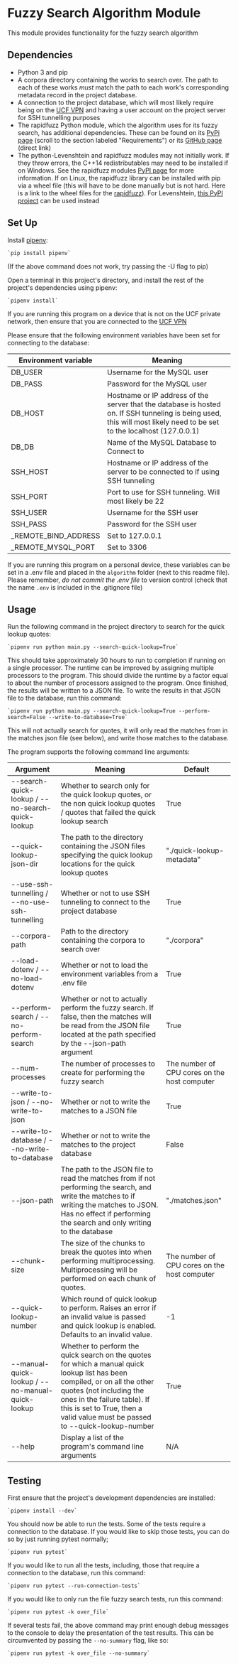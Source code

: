 # Fuzzy Search Algorithm Module
This module provides functionality for the fuzzy search algorithm

## Dependencies
- Python 3 and pip
- A corpora directory containing the works to search over.
The path to each of these works _must_ match the path to each work's
corresponding metadata record in the project database.
- A connection to the project database, which will most likely require
being on the [UCF VPN](https://ucf.service-now.com/ucfit?id=kb_article&sys_id=ff89f4764f45e200be64f0318110c763)
and having a user account on the project server for SSH tunnelling purposes
- The rapidfuzz Python module, which the algorithm uses for its fuzzy search, has additional dependencies. These can be found on its [PyPi page](https://pypi.org/project/rapidfuzz/) (scroll to the section labeled "Requirements") or its [GitHub page](https://github.com/maxbachmann/rapidfuzz#requirements) (direct link)
- The python-Levenshtein and rapidfuzz modules may not initially work. If they throw errors, the C++14 redistributables may need to be installed if on Windows. See the rapidfuzz modules [PyPI page](https://pypi.org/project/rapidfuzz/) for more information. If on Linux, the rapidfuzz library can be installed with pip via a wheel file (this will have to be done manually but is not hard. Here is a link to the wheel files for the [rapidfuzz](https://pypi.org/project/rapidfuzz/#modal-close)). For Levenshtein, [this PyPI project](https://pypi.org/project/python-Levenshtein-wheels/) can be used instead

## Set Up
Install [pipenv](https://pypi.org/project/pipenv/):

    `pip install pipenv`

(If the above command does not work, try passing the -U flag to pip)

Open a terminal in this project's directory, and install the rest
of the project's dependencies using pipenv:
    
    `pipenv install`

If you are running this program on a device that is not on the UCF
private network, then ensure that you are connected to the [UCF VPN](https://ucf.service-now.com/ucfit?id=kb_article&sys_id=ff89f4764f45e200be64f0318110c763)

Please ensure that the following environment variables have been set
for connecting to the database:

| Environment variable 	| Meaning                                                                                                                                                                	|
|----------------------	|------------------------------------------------------------------------------------------------------------------------------------------------------------------------	|
| DB_USER              	| Username for the MySQL user                                                                                                                                            	|
| DB_PASS              	| Password for the MySQL user                                                                                                                                            	|
| DB_HOST              	| Hostname or IP address of the server that the database is hosted on. If SSH tunneling is being used, this will most likely need to be set to the localhost (127.0.0.1)   	|
| DB_DB                	| Name of the MySQL Database to Connect to                                                                                                                                  |
| SSH_HOST             	| Hostname or IP address of the server to be connected to if using SSH tunneling                                                                                         	|
| SSH_PORT             	| Port to use for SSH tunneling. Will most likely be 22                                                                                                                  	|
| SSH_USER             	| Username for the SSH user                                                                                                                                              	|
| SSH_PASS             	| Password for the SSH user                                                                                                                                              	|
| _REMOTE_BIND_ADDRESS 	| Set to 127.0.0.1                                                                                                                                                       	|
| _REMOTE_MYSQL_PORT   	| Set to 3306                                                                                                                                                            	|

If you are running this program on a personal device, these variables can be
set in a .env file and placed in the `algorithm` folder (next to
this readme file). Please remember, _do not commit the .env file_
to version control (check that the name `.env` is included
in the .gitignore file)

## Usage
Run the following command in the project directory to search for the quick lookup quotes:

    `pipenv run python main.py --search-quick-lookup=True`

This should take approximately 30 hours to run to completion if running on a single processor. The runtime can be improved by assigning multiple processors to the program. This should divide the runtime by a factor equal to about the number of processors assigned to the program. Once finished, the results will be written to a JSON file. To write the results in that JSON file to the database, run this command:

    `pipenv run python main.py --search-quick-lookup=True --perform-search=False --write-to-database=True`

This will not actually search for quotes, it will only read the matches from in the matches json file (see below), and write those matches to the database.

The program supports the following command line arguments:

| Argument                                         | Meaning                                                                                                                                                                                                                                                                | Default                                      |
| ------------------------------------------------ | ---------------------------------------------------------------------------------------------------------------------------------------------------------------------------------------------------------------------------------------------------------------------- | -------------------------------------------- |
| --search-quick-lookup / --no-search-quick-lookup | Whether to search only for the quick lookup quotes, or the non quick lookup quotes / quotes that failed the quick lookup search                                                                                                                                        | True                                         |
| --quick-lookup-json-dir                          | The path to the directory containing the JSON files specifying the quick lookup locations for the quick lookup quotes                                                                                                                                                  | "./quick-lookup-metadata"                    |
| --use-ssh-tunnelling / --no-use-ssh-tunnelling   | Whether or not to use SSH tunneling to connect to the project database                                                                                                                                                                                                 | True                                         |
| --corpora-path                                   | Path to the directory containing the corpora to search over                                                                                                                                                                                                            | "./corpora"                                  |
| --load-dotenv / --no-load-dotenv                 | Whether or not to load the environment variables from a .env file                                                                                                                                                                                                      | True                                         |
| --perform-search / --no-perform-search           | Whether or not to actually perform the fuzzy search. If false, then the matches will be read from the JSON file located at the path specified by the --json-path argument                                                                                              | True                                         |
| --num-processes                                  | The number of processes to create for performing the fuzzy search                                                                                                                                                                                                      | The number of CPU cores on the host computer |
| --write-to-json / --no-write-to-json             | Whether or not to write the matches to a JSON file                                                                                                                                                                                                                     | True                                         |
| --write-to-database / --no-write-to-database     | Whether or not to write the matches to the project database                                                                                                                                                                                                            | False                                        |
| --json-path                                      | The path to the JSON file to read the matches from if not performing the search, and write the matches to if writing the matches to JSON. Has no effect if performing the search and only writing to the database                                                      | "./matches.json"                             |
| --chunk-size                                     | The size of the chunks to break the quotes into when performing multiprocessing. Multiprocessing will be performed on each chunk of quotes.                                                                                                                            | The number of CPU cores on the host computer |
| --quick-lookup-number                            | Which round of quick lookup to perform. Raises an error if an invalid value is passed and quick lookup is enabled. Defaults to an invalid value.                                                                                                                       | -1                                           |
| --manual-quick-lookup / --no-manual-quick-lookup | Whether to perform the quick search on the quotes for which a manual quick lookup list has been compiled, or on all the other quotes (not including the ones in the failure table). If this is set to True, then a valid value must be passed to --quick-lookup-number | True                                         |
| --help                                           | Display a list of the program's command line arguments                                                                                                                                                                                                                 | N/A                                          |
## Testing
First ensure that the project's development dependencies are installed:

    `pipenv install --dev`

You should now be able to run the tests. Some of the tests require a connection
to the database. If you would like to skip those tests, you can do so by
just running pytest normally;

    `pipenv run pytest`

If you would like to run all the tests, including, those that require a
connection to the database, run this command:

    `pipenv run pytest --run-connection-tests`

If you would like to only run the file fuzzy search tests, run this command:

    `pipenv run pytest -k over_file`

If several tests fail, the above command may print enough debug messages to the console to delay the presentation of the test results. This can be circumvented by passing the `--no-summary` flag, like so:

    `pipenv run pytest -k over_file --no-summary`
